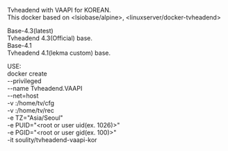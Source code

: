 Tvheadend with VAAPI for KOREAN. \
This docker based on <lsiobase/alpine>, <linuxserver/docker-tvheadend>

Base-4.3(latest) \
Tvheadend 4.3(Official) base. \
Base-4.1 \
Tvheadend 4.1(lekma custom) base.

USE: \
docker create \
    --privileged \
    --name Tvheadend.VAAPI \
    --net=host \
    -v <Local config dir>:/home/tv/cfg \
    -v <Local recording dir>:/home/tv/rec \
    -e TZ="Asia/Seoul" \
    -e PUID="<root or user uid(ex. 1026)>" \
    -e PGID="<root or user gid(ex. 100)>" \
    -it soulity/tvheadend-vaapi-kor
